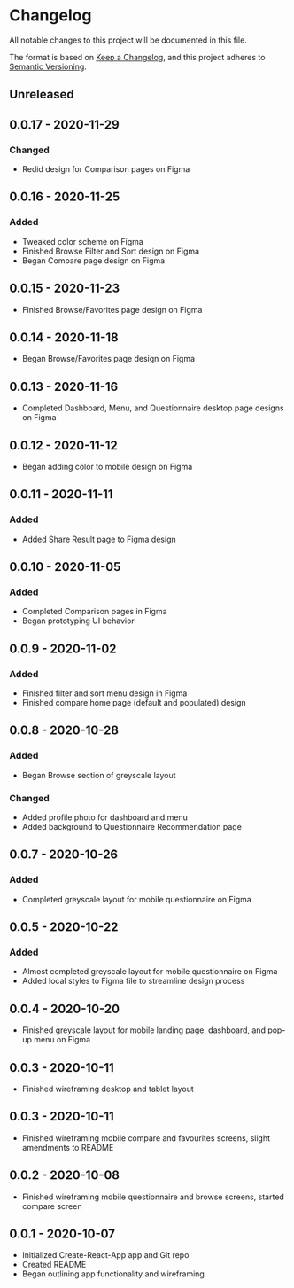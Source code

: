 # Changelog
All notable changes to this project will be documented in this file.

The format is based on [Keep a Changelog](https://keepachangelog.com/en/1.0.0/),
and this project adheres to [Semantic Versioning](https://semver.org/spec/v2.0.0.html).

## Unreleased

## 0.0.17 - 2020-11-29

### Changed

- Redid design for Comparison pages on Figma

## 0.0.16 - 2020-11-25

### Added

- Tweaked color scheme on Figma
- Finished Browse Filter and Sort design on Figma
- Began Compare page design on Figma

## 0.0.15 - 2020-11-23

- Finished Browse/Favorites page design on Figma

## 0.0.14 - 2020-11-18

- Began Browse/Favorites page design on Figma

## 0.0.13 - 2020-11-16

- Completed Dashboard, Menu, and Questionnaire desktop page designs on Figma

## 0.0.12 - 2020-11-12

- Began adding color to mobile design on Figma

## 0.0.11 - 2020-11-11

### Added

- Added Share Result page to Figma design

## 0.0.10 - 2020-11-05

### Added

- Completed Comparison pages in Figma
- Began prototyping UI behavior

## 0.0.9 - 2020-11-02

### Added

- Finished filter and sort menu design in Figma
- Finished compare home page (default and populated) design

## 0.0.8 - 2020-10-28

### Added

- Began Browse section of greyscale layout

### Changed

- Added profile photo for dashboard and menu
- Added background to Questionnaire Recommendation page

## 0.0.7 - 2020-10-26

### Added

- Completed greyscale layout for mobile questionnaire on Figma

## 0.0.5 - 2020-10-22

### Added

- Almost completed greyscale layout for mobile questionnaire on Figma
- Added local styles to Figma file to streamline design process

## 0.0.4 - 2020-10-20

- Finished greyscale layout for mobile landing page, dashboard, and pop-up menu on Figma

## 0.0.3 - 2020-10-11

- Finished wireframing desktop and tablet layout

## 0.0.3 - 2020-10-11

- Finished wireframing mobile compare and favourites screens, slight amendments to README

## 0.0.2 - 2020-10-08

- Finished wireframing mobile questionnaire and browse screens, started compare screen

## 0.0.1 - 2020-10-07

- Initialized Create-React-App app and Git repo
- Created README
- Began outlining app functionality and wireframing